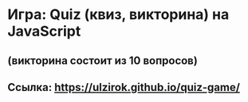 # Игра: Quiz (квиз, викторина) на JavaScript
## (викторина состоит из 10 вопросов)
## Ссылка: https://ulzirok.github.io/quiz-game/
